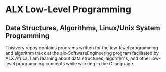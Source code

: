 <h1> ALX Low-Level Programming </h1>

<h2> Data Structures, Algorithms, Linux/Unix System Programming </h2>
Thisivery repoy contains programs written for the low-level programming and algorithm track at the alx-SoftwareEngineering program facilitated by ALX Africa. I am learning about data structures, algorithms, and other low-level programming concepts while working in the C language.

